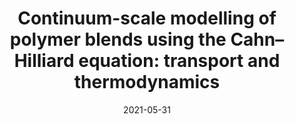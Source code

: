 ---
title: "Continuum-scale modelling of polymer blends using the Cahn–Hilliard equation: transport and thermodynamics"
collection: publications
permalink: /publication/2021-05-31-CHSAFT
excerpt: 'The Cahn–Hilliard equation is commonly used to study multi-component soft systems such as polymer blends at continuum scales. We first systematically explore various features of the equation system, which give rise to a deep connection between transport and thermodynamics-specifically that the Gibbs free energy of mixing function is central to formulating a well-posed model. Accordingly, we explore how thermodynamic models from three broad classes of approach (lattice-based, activity-based and perturbation methods) can be incorporated within the Cahn–Hilliard equation and examine how they impact the numerical solution for two model polymer blends, noting that although the analysis presented here is focused on binary mixtures, it is readily extensible to multi-component mixtures. It is observed that, although the predicted liquid–liquid interfacial tension is quite strongly affected, the choice of thermodynamic model has little influence on the development of the morphology.'
date: 2021-05-31
venue: 'Soft Matter'
paperurl: 'https://pubs.rsc.org/en/content/articlehtml/2021/sm/d1sm00272d'
citation: 'Inguva, P. Walker, P.J., K., Zhu, K., Yew, H-W., Haslam, A.J., Matar, O.K.. ‘Continuum-scale modelling of polymer blends using the Cahn–Hilliard equation: Transport and thermodynamics’, Soft Matter, 2021, 17, 5645-5665'
---